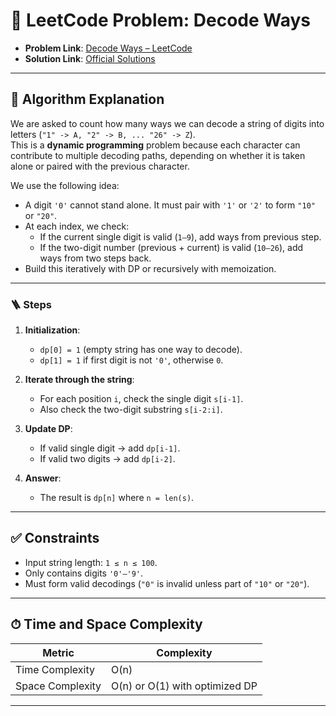 # 🧩 LeetCode Problem: Decode Ways

- **Problem Link**: [Decode Ways – LeetCode](https://leetcode.com/problems/decode-ways/)
- **Solution Link**: [Official Solutions](https://leetcode.com/problems/decode-ways/solutions/)

---

## 🧠 Algorithm Explanation

We are asked to count how many ways we can decode a string of digits into letters (`"1" -> A, "2" -> B, ... "26" -> Z`).  
This is a **dynamic programming** problem because each character can contribute to multiple decoding paths, depending on whether it is taken alone or paired with the previous character.

We use the following idea:

- A digit `'0'` cannot stand alone. It must pair with `'1'` or `'2'` to form `"10"` or `"20"`.
- At each index, we check:
  - If the current single digit is valid (`1–9`), add ways from previous step.
  - If the two-digit number (previous + current) is valid (`10–26`), add ways from two steps back.
- Build this iteratively with DP or recursively with memoization.

---

### 🪜 Steps

1. **Initialization**:  
   - `dp[0] = 1` (empty string has one way to decode).  
   - `dp[1] = 1` if first digit is not `'0'`, otherwise `0`.

2. **Iterate through the string**:  
   - For each position `i`, check the single digit `s[i-1]`.  
   - Also check the two-digit substring `s[i-2:i]`.

3. **Update DP**:  
   - If valid single digit → add `dp[i-1]`.  
   - If valid two digits → add `dp[i-2]`.

4. **Answer**:  
   - The result is `dp[n]` where `n = len(s)`.

---

## ✅ Constraints

- Input string length: `1 ≤ n ≤ 100`.
- Only contains digits `'0'–'9'`.
- Must form valid decodings (`"0"` is invalid unless part of `"10"` or `"20"`).

---

## ⏱ Time and Space Complexity

| Metric            | Complexity |
|-------------------|------------|
| Time Complexity   | O(n)       |
| Space Complexity  | O(n) or O(1) with optimized DP |

---
